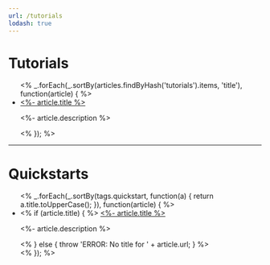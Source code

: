 ```yaml
---
url: /tutorials
lodash: true
---
```


# Tutorials

<ul>
<% _.forEach(_.sortBy(articles.findByHash('tutorials').items, 'title'), function(article) { %>
  <li>
    <a href="/docs<%- article.url %>"><%- article.title %></a>
    <p><%- article.description %></p>
  </li>
<% }); %>
</ul>

---

# Quickstarts

<ul>
<% _.forEach(_.sortBy(tags.quickstart, function(a) { return a.title.toUpperCase(); }), function(article) { %>
  <li>
    <% if (article.title) { %>
      <a href="/docs<%- article.url %>"><%- article.title %></a>
      <p><%- article.description %></p>
    <% } else { throw 'ERROR: No title for ' + article.url; } %>
  </li>
<% }); %>
</ul>

